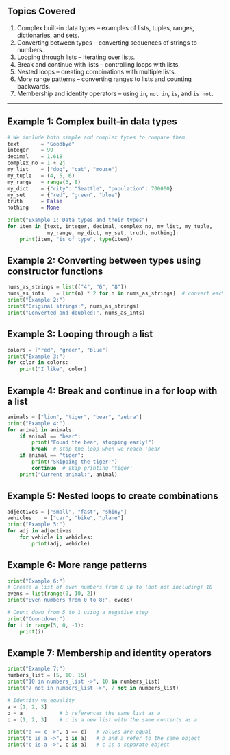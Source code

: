 ## Topics Covered
1. Complex built-in data types – examples of lists, tuples, ranges, dictionaries, and sets.
2. Converting between types – converting sequences of strings to numbers.
3. Looping through lists – iterating over lists.
4. Break and continue with lists – controlling loops with lists.
5. Nested loops – creating combinations with multiple lists.
6. More range patterns – converting ranges to lists and counting backwards.
7. Membership and identity operators – using `in`, `not in`, `is`, and `is not`.

---

## Example 1: Complex built-in data types
```python
# We include both simple and complex types to compare them.
text       = "Goodbye"
integer    = 99
decimal    = 1.618
complex_no = 1 + 2j
my_list    = ["dog", "cat", "mouse"]
my_tuple   = (4, 5, 6)
my_range   = range(3, 8)
my_dict    = {"city": "Seattle", "population": 700000}
my_set     = {"red", "green", "blue"}
truth      = False
nothing    = None

print("Example 1: Data types and their types")
for item in [text, integer, decimal, complex_no, my_list, my_tuple,
             my_range, my_dict, my_set, truth, nothing]:
    print(item, "is of type", type(item))
```

## Example 2: Converting between types using constructor functions
```python
nums_as_strings = list(("4", "6", "8"))
nums_as_ints    = [int(n) * 2 for n in nums_as_strings]  # convert each to int and double the value
print("Example 2:")
print("Original strings:", nums_as_strings)
print("Converted and doubled:", nums_as_ints)
```

## Example 3: Looping through a list
```python
colors = ["red", "green", "blue"]
print("Example 3:")
for color in colors:
    print("I like", color)
```

## Example 4: Break and continue in a for loop with a list
```python
animals = ["lion", "tiger", "bear", "zebra"]
print("Example 4:")
for animal in animals:
    if animal == "bear":
        print("Found the bear, stopping early!")
        break  # stop the loop when we reach 'bear'
    if animal == "tiger":
        print("Skipping the tiger!")
        continue  # skip printing 'tiger'
    print("Current animal:", animal)
```

## Example 5: Nested loops to create combinations
```python
adjectives = ["small", "fast", "shiny"]
vehicles    = ["car", "bike", "plane"]
print("Example 5:")
for adj in adjectives:
    for vehicle in vehicles:
        print(adj, vehicle)
```

## Example 6: More range patterns
```python
print("Example 6:")
# Create a list of even numbers from 0 up to (but not including) 10
evens = list(range(0, 10, 2))
print("Even numbers from 0 to 8:", evens)

# Count down from 5 to 1 using a negative step
print("Countdown:")
for i in range(5, 0, -1):
    print(i)
```

## Example 7: Membership and identity operators
```python
print("Example 7:")
numbers_list = [5, 10, 15]
print("10 in numbers_list ->", 10 in numbers_list)
print("7 not in numbers_list ->", 7 not in numbers_list)

# Identity vs equality
a = [1, 2, 3]
b = a            # b references the same list as a
c = [1, 2, 3]    # c is a new list with the same contents as a

print("a == c ->", a == c)   # values are equal
print("b is a ->", b is a)   # b and a refer to the same object
print("c is a ->", c is a)   # c is a separate object
```
